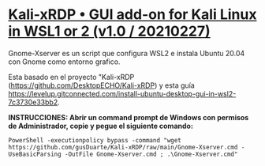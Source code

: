 # [Kali-xRDP • GUI add-on for Kali Linux in WSL1 or 2 (v1.0 / 20210227)](https://github.com/DesktopECHO/Kali-xRDP)

Gnome-Xserver es un script que configura WSL2 e instala Ubuntu 20.04 con Gnome como entorno grafico.

Esta basado en el proyecto "Kali-xRDP (https://github.com/DesktopECHO/Kali-xRDP) y esta guía https://levelup.gitconnected.com/install-ubuntu-desktop-gui-in-wsl2-7c3730e33bb2.


**INSTRUCCIONES:  Abrir un command prompt de Windows con permisos de Administrador, copie y pegue el siguiente comando:**

    PowerShell -executionpolicy bypass -command "wget https://github.com/gusDuarte/Kali-xRDP/raw/main/Gnome-Xserver.cmd -UseBasicParsing -OutFile Gnome-Xserver.cmd ; .\Gnome-Xserver.cmd"
